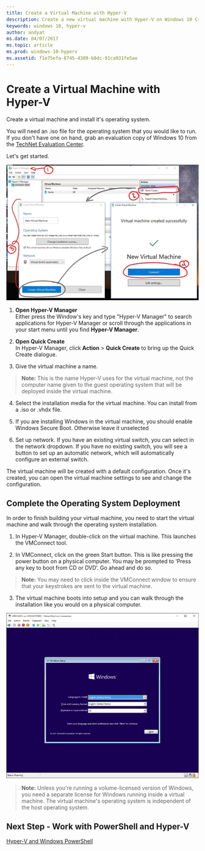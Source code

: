 ```yaml
---
title: Create a Virtual Machine with Hyper-V
description: Create a new virtual machine with Hyper-V on Windows 10 Creators Update
keywords: windows 10, hyper-v
author: andyat
ms.date: 04/07/2017
ms.topic: article
ms.prod: windows-10-hyperv
ms.assetid: f1e75efa-8745-4389-b8dc-91ca931fe5ae
---
```


# Create a Virtual Machine with Hyper-V

Create a virtual machine and install it's operating system.  

You will need an .iso file for the operating system that you would like to run. If you don't have one on hand, grab an evaluation copy of Windows 10 from the [TechNet Evaluation Center](http://www.microsoft.com/en-us/evalcenter/).

Let's get started.

![](media/quickcreatesteps_inked.jpg)

1. **Open Hyper-V Manager**  
  Either press the Window's key and type "Hyper-V Manager" to search applications for Hyper-V Manager or scroll through the applications in your start menu until you find **Hyper-V Manager**.

2. **Open Quick Create**  
  In Hyper-V Manager, click **Action** > **Quick Create** to bring up the Quick Create dialogue.

3. Give the virtual machine a name.
  > **Note:** This is the name Hyper-V uses for the virtual machine, not the computer name given to the guest operating system that will be deployed inside the virtual machine.
 
4. Select the installation media for the virtual machine. You can install from a .iso or .vhdx file.

5. If you are installing Windows in the virtual machine, you should enable Windows Secure Boot. Otherwise leave it unselected

6. Set up network. If you have an existing virtual switch, you can select in the network dropdown. If you have no existing switch, you will see a button to set up an automatic network, which will automatically configure an external switch.
 
The virtual machine will be created with a default configuration. Once it's created, you can open the virtual machine settings to see and change the configuration.
 
## Complete the Operating System Deployment

In order to finish building your virtual machine, you need to start the virtual machine and walk through the operating system installation.

1. In Hyper-V Manager, double-click on the virtual machine. This launches the VMConnect tool.

2. In VMConnect, click on the green Start button. This is like pressing the power button on a physical computer. You may be prompted to ‘Press any key to boot from CD or DVD’. Go ahead and do so.
  > **Note:** You may need to click inside the VMConnect window to ensure that your keystrokes are sent to the virtual machine.

3. The virtual machine boots into setup and you can walk through the installation like you would on a physical computer.

  ![](media/OSDeploy_upd.png) 
  


> **Note:** Unless you're running a volume-licensed version of Windows, you need a separate license for Windows running inside a virtual machine. The virtual machine's operating system is independent of the host operating system.

## Next Step - Work with PowerShell and Hyper-V
[Hyper-V and Windows PowerShell](try-hyper-v-powershell.md)
